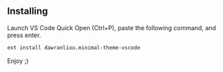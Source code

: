 ## Installing

Launch VS Code Quick Open (Ctrl+P), paste the following command, and press enter.

```bash
ext install dawranliou.minimal-theme-vscode
```

Enjoy ;)